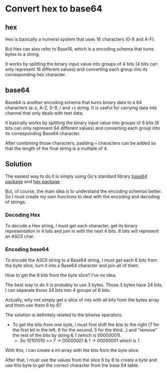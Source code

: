 # Convert hex to base64

## hex

Hex is basically a numeral system that uses 16 characters (0-9 and A-F).

But Hex can also refer to Base16, which is a encoding schema that turns bytes to a string.

It works by splitting the binary input value into groups of 4 bits (4 bits can only represent 16 different values) and converting each group into its corresponding hex character.

## base64

Base64 is another encoding schema that turns binary data to a 64 characters (a-z, A-Z, 0-9, / and +) string. It is useful for carrying data into channel that only deals with text data.

It basically works by splitting the binary input value into groups of 6 bits (6 bits can only represent 64 different values) and converting each group into its corresponding Base64 character.

After combining those characters, padding `=` characters can be added so that the length of the final string is a multiple of 4.

## Solution

The easiest way to do it is simply using Go's standard library [base64 package](https://pkg.go.dev/encoding/base64) and [hex package](https://pkg.go.dev/encoding/hex).

But, of course, the main idea is to understand the encoding schemas better. So I must create my own functions to deal with the encoding and decoding of strings.

### Decoding Hex

To decode a Hex string, I must get each character, get its binary representation in 4 bits and join in with the next 4 bits. 8 bits will represent an ASCII char.

### Encoding base64

To encode the ASCII string to a Base64 string, I must get each 6 bits from the byte slice, turn it into a Base64 character and join all of them.

How to get the 6 bits from the byte slice? I've no idea.

The best way to do it is probably to use 3 bytes. Those 3 bytes have 24 bits. I can separate those 24 bits into 4 groups of 6 bits.

Actually, why not simply get a slice of ints with all bits from the bytes array and them use them 6 by 6?

The solution is definitely related to the bitwise operators.

- To get the bits from one byte, I must first shift the bits to the right (7 for the first bit in the left, 6 for the second, 5 for the third...) and "remove" the rest of the bits by doing & 1 (which is 00000001).
  - So 10101010 >> 7 -> 00000001 & 1 -> 00000001 which is 1.

With this, I can create a int array with the bits from the byte slice.

After that, I must use the values from the slice 6 by 6 to create a byte and use this byte to get the correct character from the base 64 table.
